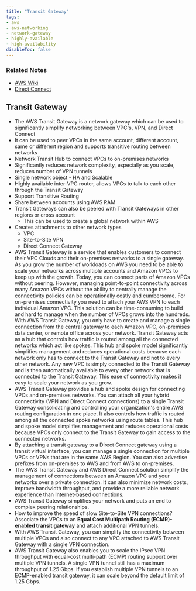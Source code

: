 ```yaml
---
title: "Transit Gateway"
tags:
- aws
- aws-networking
- network-gateway
- highly-available
- high-availability
disableToc: false
---
```


### Related Notes
- [AWS Wiki](/notes/aws/aws-wiki.md)
- [Direct Connect](/notes/aws/direct-connect.md)

## **Transit Gateway**
- The AWS Transit Gateway is a network gateway which can be used to significantly simplify networking between VPC's, VPN, and Direct Connect
- It can be used to peer VPCs in the same account, different account, same or different region and supports transitive routing between networks
- Network Transit Hub to connect VPCs to on-premises networks
- Significantly reduces network complexity, especially as you scale, reduces number of VPN tunnels
- Single network object - HA and Scalable
- Highly available inter-VPC router, allows VPCs to talk to each other through the Transit Gateway
- Support Transitive Routing
- Share between accounts using AWS RAM
- Transit Gateways can also be peered with Transit Gateways in other regions or cross account
	- This can be used to create a global network within AWS
- Creates attachments to other network types
	- VPC
	- Site-to-Site VPN
	- Direct Connect Gateway
- AWS Transit Gateway is a service that enables customers to connect their VPC Clouds and their on-premises networks to a single gateway. As you grow the number of workloads on AWS you need to be able to scale your networks across multiple accounts and Amazon VPCs to keep up with the growth. Today, you can connect parts of Amazon VPCs without peering. However, managing point-to-point connectivity across many Amazon VPCs without the ability to centrally manage the connectivity policies can be operationally costly and cumbersome. For on-premises connectivity you need to attach your AWS VPN to each individual Amazon VPC. This solution can be time-consuming to build and hard to manage when the number of VPCs grows into the hundreds. With AWS Transit Gateway, you only have to create and manage a single connection from the central gateway to each Amazon VPC, on-premises data center, or remote office across your network. Transit Gateway acts as a hub that controls how traffic is routed among all the connected networks which act like spokes. This hub and spoke model significantly simplifies management and reduces operational costs because each network only has to connect to the Transit Gateway and not to every other network. Any new VPC is simply connected to the Transit Gateway and is then automatically available to every other network that is connected to the Transit Gateway. This ease of connectivity makes it easy to scale your network as you grow.
- AWS Transit Gateway provides a hub and spoke design for connecting VPCs and on-premises networks. You can attach all your hybrid connectivity (VPN and Direct Connect connections) to a single Transit Gateway consolidating and controlling your organization's entire AWS routing configuration in one place. It also controls how traffic is routed among all the connected spoke networks using route tables. This hub and spoke model simplifies management and reduces operational costs because VPCs only connect to the Transit Gateway to gain access to the connected networks.
- By attaching a transit gateway to a Direct Connect gateway using a transit virtual interface, you can manage a single connection for multiple VPCs or VPNs that are in the same AWS Region. You can also advertise prefixes from on-premises to AWS and from AWS to on-premises.
- The AWS Transit Gateway and AWS Direct Connect solution simplify the management of connections between an Amazon VPC and your networks over a private connection. It can also minimize network costs, improve bandwidth throughput, and provide a more reliable network experience than Internet-based connections.
- AWS Transit Gateway simplifies your network and puts an end to complex peering relationships.
- How to improve the speed of slow Site-to-Site VPN connections? Associate the VPCs to an **Equal Cost Multipath Routing (ECMR)-enabled transit gateway** and attach additional VPN tunnels.
- With AWS Transit Gateway, you can simplify the connectivity between multiple VPCs and also connect to any VPC attached to AWS Transit Gateway with a single VPN connection.
- AWS Transit Gateway also enables you to scale the IPsec VPN throughput with equal-cost multi-path (ECMP) routing support over multiple VPN tunnels. A single VPN tunnel still has a maximum throughput of 1.25 Gbps. If you establish multiple VPN tunnels to an ECMP-enabled transit gateway, it can scale beyond the default limit of 1.25 Gbps.
